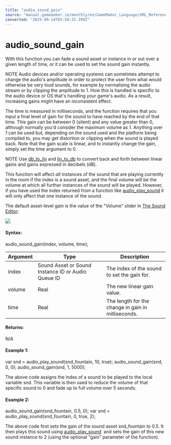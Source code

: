 ```yaml
---
title: "audio_sound_gain"
source: "manual.gamemaker.io/monthly/en/GameMaker_Language/GML_Reference/Asset_Management/Audio/audio_sound_gain.htm"
converted: "2025-09-14T03:59:32.399Z"
---
```


# audio\_sound\_gain

With this function you can fade a sound asset or instance in or out over a given length of time, or it can be used to set the sound gain instantly.

NOTE Audio devices and/or operating systems can sometimes attempt to change the audio's amplitude in order to protect the user from what would otherwise be very loud sounds, for example by normalising the audio stream or by clipping the amplitude to 1. How this is handled is specific to the audio device or OS that's handling your game's audio. As a result, increasing gains might have an inconsistent effect.

The time is measured in milliseconds, and the function requires that you input a final level of gain for the sound to have reached by the end of that time. This gain can be between 0 (silent) and any value greater than 0, although normally you'd consider the maximum volume as 1. Anything over 1 can be used but, depending on the sound used and the platform being compiled to, you may get distortion or clipping when the sound is played back. Note that the gain scale is linear, and to instantly change the gain, simply set the time argument to 0.

NOTE Use [db\_to\_lin](db_to_lin.md) and [lin\_to\_db](lin_to_db.md) to convert back and forth between linear gains and gains expressed in decibels (dB).

This function will affect _all_ instances of the sound that are playing currently in the room if the index is a sound asset, and the final volume will be the volume at which all further instances of the sound will be played. However, if you have used the index returned from a function like [audio\_play\_sound](audio_play_sound.md) it will only affect that one instance of the sound.

The default asset-level gain is the value of the "Volume" slider in [The Sound Editor](../../../../The_Asset_Editors/Sounds.md):

![](../../../../assets/Images/Scripting_Reference/GML/Reference/Audio/Audio_Asset_Gain_IDE.png)

#### Syntax:

audio\_sound\_gain(index, volume, time);

| Argument | Type | Description |
| --- | --- | --- |
| index | Sound Asset or Sound Instance ID or Audio Queue ID | The index of the sound to set the gain for. |
| volume | Real | The new linear gain value. |
| time | Real | The length for the change in gain in milliseconds. |

#### Returns:

N/A

#### Example 1:

var snd = audio\_play\_sound(snd\_fountain, 10, true);
audio\_sound\_gain(snd, 0, 0);
audio\_sound\_gain(snd, 1, 5000);

The above code assigns the index of a sound to be played to the local variable snd. This variable is then used to reduce the volume of that specific sound to 0 and fade up to full volume over 5 seconds.

#### Example 2:

audio\_sound\_gain(snd\_fountain, 0.5, 0);
var snd = audio\_play\_sound(snd\_fountain, 0, true, 2);

The above code first sets the gain of the sound asset snd\_fountain to 0.5. It then plays this sound using [audio\_play\_sound](audio_play_sound.md)  and sets the gain of this new sound instance to 2 (using the optional "gain" parameter of the function).